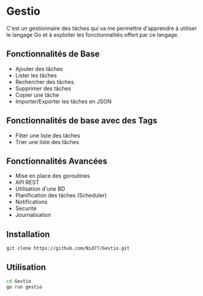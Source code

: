 # Gestio
C'est un gestionnaire des tâches qui va me permettre d'apprendre à utiliser le langage Go et à exploiter les fonctionnalités offert par ce langage.


## Fonctionnalités de Base
- Ajouter des tâches
- Lister les tâches
- Rechercher des tâches
- Supprimer des tâches
- Copier une tâche
- Importer/Exporter les tâches en JSON

## Fonctionnalités de base avec des Tags
- Filter une liste des tâches
- Trier une liste des tâches

## Fonctionnalités Avancées
- Mise en place des goroutines
- API REST
- Utilisation d'une BD
- Planification des tâches (Scheduler)
- Notifications 
- Securité 
- Journalisation 



## Installation
```
git clone https://github.com/Nid77/Gestio.git
```

## Utilisation
```bash
cd Gestio
go run gestio 
```
